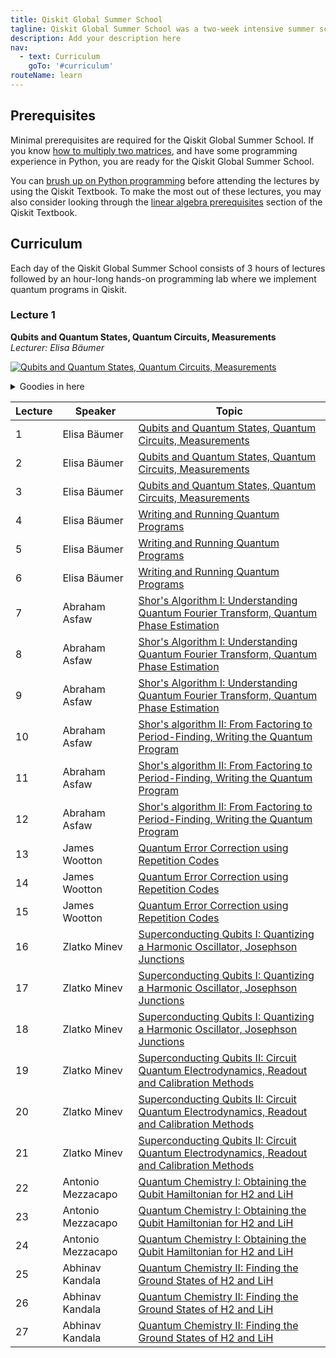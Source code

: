 ```yaml
---
title: Qiskit Global Summer School
tagline: Qiskit Global Summer School was a two-week intensive summer school designed to empower the next generation of quantum developers with the knowledge to explore quantum applications on their own. 
description: Add your description here
nav:
  - text: Curriculum
    goTo: '#curriculum'
routeName: learn
---
```


## Prerequisites
Minimal prerequisites are required for the Qiskit Global Summer School. If you know [how to multiply two matrices](https://www.khanacademy.org/math/precalculus/x9e81a4f98389efdf:matrices/x9e81a4f98389efdf:multiplying-matrices-by-matrices/v/matrix-multiplication-intro), and have some programming experience in Python, you are ready for the Qiskit Global Summer School.

You can [brush up on Python programming](https://qiskit.org/textbook/ch-prerequisites/python-and-jupyter-notebooks.html) before attending the lectures by using the Qiskit Textbook. To make the most out of these lectures, you may also consider looking through the [linear algebra prerequisites](https://qiskit.org/textbook/ch-prerequisites/linear_algebra.html) section of the Qiskit Textbook.


## Curriculum
Each day of the Qiskit Global Summer School consists of 3 hours of lectures followed by an hour-long hands-on programming lab where we implement quantum programs in Qiskit.

### Lecture 1
**Qubits and Quantum States, Quantum Circuits, Measurements**\
*Lecturer: Elisa B&auml;umer*

[![Qubits and Quantum States, Quantum Circuits, Measurements](https://res.cloudinary.com/marcomontalbano/image/upload/v1597795921/video_to_markdown/images/youtube--7dfw8k2p1to-c05b58ac6eb4c4700831b2b3070cd403.jpg)](https://www.youtube.com/watch?v=7dfw8k2p1to "Qubits and Quantum States, Quantum Circuits, Measurements") 

<details>
  <summary>Goodies in here</summary>
  
  [Lecture Notes](www.google.com) | [Lab](www.google.com) | [Additional Readings](www.google.com)
</details>



|   Lecture   |       Speaker      | Topic | 
|     ----    |       -------      | ----- |
| 1  |   Elisa B&auml;umer    | [Qubits and Quantum States, Quantum Circuits, Measurements](https://youtu.be/NZD9APb7ZtY?list=PLOFEBzvs-VvrXTMy5Y2IqmSaUjfnhvBHR)|
| 2  |   Elisa B&auml;umer    | [Qubits and Quantum States, Quantum Circuits, Measurements](https://www.youtube.com/watch?v=SlZoTjkPy7o&list=PLOFEBzvs-VvrXTMy5Y2IqmSaUjfnhvBHR&index=3)|
| 3  |   Elisa B&auml;umer    | [Qubits and Quantum States, Quantum Circuits, Measurements](https://www.youtube.com/watch?v=9MpSQglnqI0&list=PLOFEBzvs-VvrXTMy5Y2IqmSaUjfnhvBHR&index=4)|
| 4  |   Elisa B&auml;umer    | [Writing and Running Quantum Programs](https://www.youtube.com/watch?v=qrYVO9-dxLE&list=PLOFEBzvs-VvrXTMy5Y2IqmSaUjfnhvBHR&index=5)|
| 5  |   Elisa B&auml;umer    | [Writing and Running Quantum Programs](https://www.youtube.com/watch?v=iJX794qJIpY&list=PLOFEBzvs-VvrXTMy5Y2IqmSaUjfnhvBHR&index=6)|
| 6  |   Elisa B&auml;umer    | [Writing and Running Quantum Programs](https://www.youtube.com/watch?v=enYP9TaDeJI&list=PLOFEBzvs-VvrXTMy5Y2IqmSaUjfnhvBHR&index=7)|
| 7  |   Abraham Asfaw    | [Shor's Algorithm I: Understanding Quantum Fourier Transform, Quantum Phase Estimation](https://youtu.be/mAHC1dWKNYE?list=PLOFEBzvs-VvrXTMy5Y2IqmSaUjfnhvBHR)|
| 8  |   Abraham Asfaw    | [Shor's Algorithm I: Understanding Quantum Fourier Transform, Quantum Phase Estimation](https://youtu.be/pq2jkfJlLmY?list=PLOFEBzvs-VvrXTMy5Y2IqmSaUjfnhvBHR)|
| 9  |   Abraham Asfaw    | [Shor's Algorithm I: Understanding Quantum Fourier Transform, Quantum Phase Estimation](https://youtu.be/5kcoaanYyZw?list=PLOFEBzvs-VvrXTMy5Y2IqmSaUjfnhvBHR)|
| 10  |   Abraham Asfaw    | [Shor's algorithm II: From Factoring to Period-Finding, Writing the Quantum Program](https://youtu.be/YpcT8u2a2jc?list=PLOFEBzvs-VvrXTMy5Y2IqmSaUjfnhvBHR)|
| 11  |   Abraham Asfaw    | [Shor's algorithm II: From Factoring to Period-Finding, Writing the Quantum Program](https://youtu.be/dscRoTBPeso?list=PLOFEBzvs-VvrXTMy5Y2IqmSaUjfnhvBHR)|
| 12  |   Abraham Asfaw    | [Shor's algorithm II: From Factoring to Period-Finding, Writing the Quantum Program](https://youtu.be/IFmkzWF-S2k?list=PLOFEBzvs-VvrXTMy5Y2IqmSaUjfnhvBHR)|
| 13  |   James Wootton    | [Quantum Error Correction using Repetition Codes](https://www.youtube.com/watch?v=ZY8PddknCos&list=PLOFEBzvs-VvrXTMy5Y2IqmSaUjfnhvBHR&index=14)|
| 14  |   James Wootton    | [Quantum Error Correction using Repetition Codes](https://youtu.be/SHr3uSv9Bts?list=PLOFEBzvs-VvrXTMy5Y2IqmSaUjfnhvBHR)|
| 15  |   James Wootton    | [Quantum Error Correction using Repetition Codes](https://youtu.be/96a0G4G5ZH8?list=PLOFEBzvs-VvrXTMy5Y2IqmSaUjfnhvBHR)|
| 16  |   Zlatko Minev    | [Superconducting Qubits I: Quantizing a Harmonic Oscillator, Josephson Junctions](https://youtu.be/eZJjQGu85Ps?list=PLOFEBzvs-VvrXTMy5Y2IqmSaUjfnhvBHR)|
| 17  |   Zlatko Minev    | [Superconducting Qubits I: Quantizing a Harmonic Oscillator, Josephson Junctions](https://youtu.be/SDiiFOham6Y?list=PLOFEBzvs-VvrXTMy5Y2IqmSaUjfnhvBHR)|
| 18  |   Zlatko Minev    | [Superconducting Qubits I: Quantizing a Harmonic Oscillator, Josephson Junctions](https://youtu.be/hGBAz63NIH8?list=PLOFEBzvs-VvrXTMy5Y2IqmSaUjfnhvBHR)|
| 19  |   Zlatko Minev    | [Superconducting Qubits II: Circuit Quantum Electrodynamics, Readout and Calibration Methods](https://youtu.be/f1GpzZYIVIE?list=PLOFEBzvs-VvrXTMy5Y2IqmSaUjfnhvBHR)|
| 20  |   Zlatko Minev    | [Superconducting Qubits II: Circuit Quantum Electrodynamics, Readout and Calibration Methods](https://youtu.be/jUPAeOoZpEU?list=PLOFEBzvs-VvrXTMy5Y2IqmSaUjfnhvBHR)|
| 21  |   Zlatko Minev    | [Superconducting Qubits II: Circuit Quantum Electrodynamics, Readout and Calibration Methods](https://youtu.be/ruFzh1NpNF4?list=PLOFEBzvs-VvrXTMy5Y2IqmSaUjfnhvBHR)|
| 22  |   Antonio Mezzacapo    | [Quantum Chemistry I: Obtaining the Qubit Hamiltonian for H2 and LiH](https://youtu.be/2XEjrwWhr88?list=PLOFEBzvs-VvrXTMy5Y2IqmSaUjfnhvBHR)|
| 23  |   Antonio Mezzacapo    | [Quantum Chemistry I: Obtaining the Qubit Hamiltonian for H2 and LiH](https://youtu.be/DWOfMWPKHDU?list=PLOFEBzvs-VvrXTMy5Y2IqmSaUjfnhvBHR)|
| 24  |   Antonio Mezzacapo    | [Quantum Chemistry I: Obtaining the Qubit Hamiltonian for H2 and LiH](https://youtu.be/AZQDCWX_aqA?list=PLOFEBzvs-VvrXTMy5Y2IqmSaUjfnhvBHR)|
| 25  |   Abhinav Kandala    | [Quantum Chemistry II: Finding the Ground States of H2 and LiH ](https://youtu.be/p9gScAOvc5I?list=PLOFEBzvs-VvrXTMy5Y2IqmSaUjfnhvBHR)|
| 26  |   Abhinav Kandala    | [Quantum Chemistry II: Finding the Ground States of H2 and LiH ](https://youtu.be/_UW6puuGa5E?list=PLOFEBzvs-VvrXTMy5Y2IqmSaUjfnhvBHR)|
| 27  |   Abhinav Kandala    | [Quantum Chemistry II: Finding the Ground States of H2 and LiH ](https://youtu.be/o4BAOKbcd3o?list=PLOFEBzvs-VvrXTMy5Y2IqmSaUjfnhvBHR)|



